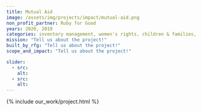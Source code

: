 ```yaml
---
title: Mutual Aid
image: /assets/img/projects/impact/mutual-aid.png
non_profit_partner: Ruby for Good
years: 2020, 2019
categories: inventory management, women's rights, children & families, advocacy, conservation, domestic violence, extinction prevention, community building, foster care, youth issues
mission: "Tell us about the project!"
built_by_rfg: "Tell us about the project!"
scope_and_impact: "Tell us about the project!"

slider:
  - src:
    alt:
  - src:
    alt:
---
```


{% include our_work/project.html %}

